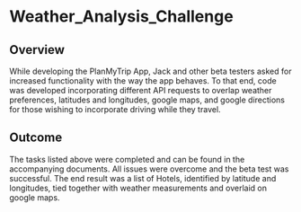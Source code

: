 # Weather_Analysis_Challenge
## Overview
While developing the PlanMyTrip App, Jack and other beta testers asked for increased functionality with the way the app behaves. To that end, code was developed incorporating different API requests to overlap weather preferences, latitudes and longitudes, google maps, and google directions for those wishing to incorporate driving while they travel.
## Outcome
The tasks listed above were completed and can be found in the accompanying documents. All issues were overcome and the beta test was successful. The end result was a list of Hotels, identified by latitude and longitudes, tied together with weather measurements and overlaid on google maps. 
